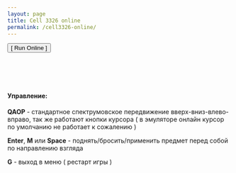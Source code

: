 ```yaml
---
layout: page
title: Cell 3326 online
permalink: /cell3326-online/
---
```

  <button class="button" onclick="unreal.go('/release/cell3326.tap')">[ Run Online ]</button><br/><br/>
    <canvas id="canvas" style="display:none"></canvas>
    <script>
        document.unreal = new function() {
          this.go = function(path) {
            console.log(window.Module)
            if (typeof Module === "undefined") {
              window.Module = {
                preRun: [],
                postRun: [],
                onInit:function(){
                  Module.ccall("OnCommand", null, ["string"], ["filtering=on"]);
                  Module.ccall("OnCommand", null, ["string"], ["zoom=fill screen"]);
                },
                onReady: function() {
                  Module.ccall("OnCommand", null, ["string"], ["filtering=on"]);
                  Module.ccall("OnCommand", null, ["string"], ["zoom=fill screen"]);
                  Module.ccall("OpenFile", null, ["string"], [path]);
                },
                canvas: (
                  function() {
                    return document.getElementById("canvas"); 
                  })(),
                locateFile: function(file) {
                  return '/release/' + file;
                  } 
                };
              var inject = document.createElement("script"); inject.src = "/release/unreal_speccy_portable.js"; document.body.appendChild(inject);
            }
            document.getElementById("canvas").style.display = "block";
            document.querySelector('canvas').focus();
            document.getElementById("buttonFullScreen").style.visibility = "visible";
          }
        }
        </script>
<div id="buttonFullScreen" style="visibility: hidden">
  <button name="buttonFullScreen" onclick="document.querySelector('canvas').requestFullscreen()">Fullscreen game</button>
<-- нажать сюда чтобы развернуть игру на полный экран. Для перехода обратно нажмите Esc.
</div>

#### Управление:

**QAOP** - стандартное спектрумовское передвижение вверх-вниз-влево-вправо, так же работают кнопки курсора ( в эмуляторе онлайн курсор по умолчанию не работает к сожалению )

 **Enter**, **M** или **Space** - поднять/бросить/применить предмет перед собой по направлению взгляда

 **G** - выход в меню ( рестарт игры )
